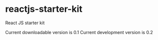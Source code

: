 # reactjs-starter-kit
React JS starter kit

Current downloadable version is 0.1
Current development version is 0.2

